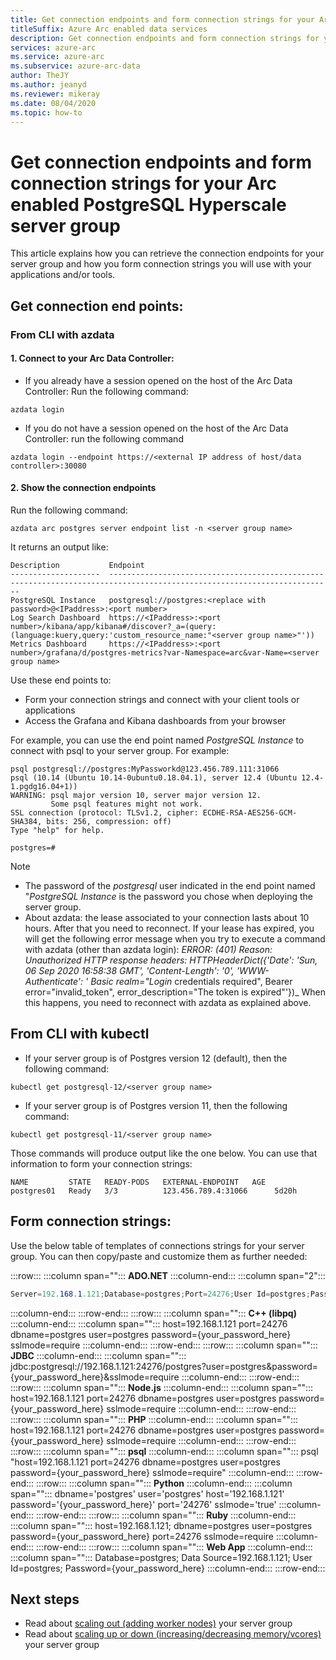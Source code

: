 ```yaml
--- 
title: Get connection endpoints and form connection strings for your Arc enabled PostgreSQL Hyperscale server group
titleSuffix: Azure Arc enabled data services
description: Get connection endpoints and form connection strings for your Arc enabled PostgreSQL Hyperscale server group
services: azure-arc
ms.service: azure-arc
ms.subservice: azure-arc-data
author: TheJY
ms.author: jeanyd
ms.reviewer: mikeray
ms.date: 08/04/2020
ms.topic: how-to
---
```


# Get connection endpoints and form connection strings for your Arc enabled PostgreSQL Hyperscale server group

This article explains how you can retrieve the connection endpoints for your server group and how you form connection strings you will use with your applications and/or tools.


## Get connection end points:

### From CLI with azdata
#### 1. Connect to your Arc Data Controller:
- If you already have a session opened on the host of the Arc Data Controller:
Run the following command:
```terminal
azdata login
```

- If you do not have a session opened on the host of the Arc Data Controller:
run the following command 
```terminal
azdata login --endpoint https://<external IP address of host/data controller>:30080
```

#### 2. Show the connection endpoints
Run the following command:
```terminal
azdata arc postgres server endpoint list -n <server group name>
```
It returns an output like:
```terminal
Description           Endpoint
--------------------  ------------------------------------------------------------------------------------------------------------------------
PostgreSQL Instance   postgresql://postgres:<replace with password>@<IPaddress>:<port number>
Log Search Dashboard  https://<IPaddress>:<port number>/kibana/app/kibana#/discover?_a=(query:(language:kuery,query:'custom_resource_name:"<server group name>"'))
Metrics Dashboard     https://<IPaddress>:<port number>/grafana/d/postgres-metrics?var-Namespace=arc&var-Name=<server group name>
```
Use these end points to:
- Form your connection strings and connect with your client tools or applications
- Access the Grafana and Kibana dashboards from your browser

For example, you can use the end point named _PostgreSQL Instance_ to connect with psql to your server group. For example:
```terminal
psql postgresql://postgres:MyPassworkd@123.456.789.111:31066
psql (10.14 (Ubuntu 10.14-0ubuntu0.18.04.1), server 12.4 (Ubuntu 12.4-1.pgdg16.04+1))
WARNING: psql major version 10, server major version 12.
         Some psql features might not work.
SSL connection (protocol: TLSv1.2, cipher: ECDHE-RSA-AES256-GCM-SHA384, bits: 256, compression: off)
Type "help" for help.

postgres=#
```
> [!NOTE]
>
> - The password of the _postgresql_ user indicated in the end point named "_PostgreSQL Instance_ is the password you chose when deploying the server group.
> - About azdata: the lease associated to your connection lasts about 10 hours. After that you need to reconnect. If your lease has expired, you will get the following error message when you try to execute a command with azdata (other than azdata login):
> _ERROR: (401)_
> _Reason: Unauthorized_
> _HTTP response headers: HTTPHeaderDict({'Date': 'Sun, 06 Sep 2020 16:58:38 GMT', 'Content-Length': '0', 'WWW-Authenticate': '_
> _Basic realm="Login_ credentials required", Bearer error="invalid_token", error_description="The token is expired"'})_
> When this happens, you need to reconnect with azdata as explained above.

## From CLI with kubectl
- If your server group is of Postgres version 12 (default), then the following command:
```terminal
kubectl get postgresql-12/<server group name>
```
- If your server group is of Postgres version 11, then the following command:
```terminal
kubectl get postgresql-11/<server group name>
```

Those commands will produce output like the one below. You can use that information to form your connection strings:
```terminal
NAME         STATE   READY-PODS   EXTERNAL-ENDPOINT   AGE
postgres01   Ready   3/3          123.456.789.4:31066      5d20h
```` 


## Form connection strings:
Use the below table of templates of connections strings for your server group. You can then copy/paste and customize them as further needed:

:::row:::
   :::column span="":::
**ADO.NET**
   :::column-end:::
   :::column span="2":::
```csharp
Server=192.168.1.121;Database=postgres;Port=24276;User Id=postgres;Password={your_password_here};Ssl Mode=Require;
```
   :::column-end:::
:::row-end:::
:::row:::
   :::column span="":::
**C++ (libpq)**
   :::column-end:::
   :::column span="":::
host=192.168.1.121 port=24276 dbname=postgres user=postgres password={your_password_here} sslmode=require
   :::column-end:::
:::row-end:::
:::row:::
   :::column span="":::
**JDBC**
   :::column-end:::
   :::column span="":::
jdbc:postgresql://192.168.1.121:24276/postgres?user=postgres&password={your_password_here}&sslmode=require
   :::column-end:::
:::row-end:::
:::row:::
   :::column span="":::
**Node.js**
   :::column-end:::
   :::column span="":::
host=192.168.1.121 port=24276 dbname=postgres user=postgres password={your_password_here} sslmode=require
   :::column-end:::
:::row-end:::
:::row:::
   :::column span="":::
**PHP**
   :::column-end:::
   :::column span="":::
host=192.168.1.121 port=24276 dbname=postgres user=postgres password={your_password_here} sslmode=require
   :::column-end:::
:::row-end:::
:::row:::
   :::column span="":::
**psql**
   :::column-end:::
   :::column span="":::
psql "host=192.168.1.121 port=24276 dbname=postgres user=postgres password={your_password_here} sslmode=require"
   :::column-end:::
:::row-end:::
:::row:::
   :::column span="":::
**Python**
   :::column-end:::
   :::column span="":::
dbname='postgres' user='postgres' host='192.168.1.121' password='{your_password_here}' port='24276' sslmode='true'
   :::column-end:::
:::row-end:::
:::row:::
   :::column span="":::
**Ruby**
   :::column-end:::
   :::column span="":::
host=192.168.1.121; dbname=postgres user=postgres password={your_password_here} port=24276 sslmode=require
   :::column-end:::
:::row-end:::
:::row:::
   :::column span="":::
**Web App**
   :::column-end:::
   :::column span="":::
Database=postgres; Data Source=192.168.1.121; User Id=postgres; Password={your_password_here}
   :::column-end:::
:::row-end:::


## Next steps
- Read about [scaling out (adding worker nodes)](scale-out-postgresql-hyperscale-server-group.md) your server group
- Read about [scaling up or down (increasing/decreasing memory/vcores)](scale-up-down-postgresql-hyperscale-server-group-using-cli.md) your server group


